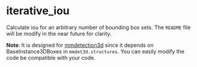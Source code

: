 # iterative_iou
Calculate iou for an arbitrary number of bounding box sets.
The ``README`` file will be modify in the near future for clarity.

**Note**: It is designed for [mmdetection3d](https://github.com/open-mmlab/mmdetection3d.git) since it depends on BaseInstance3DBoxes in ``mmdet3d.structures``. You can easily modify the code be compatible with your code.
